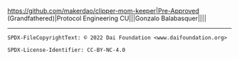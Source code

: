 https://github.com/makerdao/clipper-mom-keeper|Pre-Approved (Grandfathered)|Protocol Engineering CU|||Gonzalo Balabasquer||||

---


```
SPDX-FileCopyrightText: © 2022 Dai Foundation <www.daifoundation.org>

SPDX-License-Identifier: CC-BY-NC-4.0
```